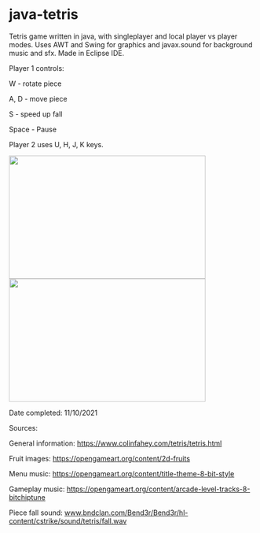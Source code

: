 # java-tetris
Tetris game written in java, with singleplayer and local player vs player modes. Uses AWT and Swing for graphics and javax.sound for background music and sfx. Made in Eclipse IDE.

Player 1 controls:

W - rotate piece

A, D - move piece

S - speed up fall

Space - Pause

Player 2 uses U, H, J, K keys.

<img src="https://user-images.githubusercontent.com/61520345/218164234-c5be66d2-9dbd-40b1-870a-ad18c6821eea.png" width="400" height="250" />

<img src="https://user-images.githubusercontent.com/61520345/218164595-1fcf0014-81b4-4332-a5f5-b3c01930262b.png" width="400" height="250" />

Date completed: 11/10/2021

Sources:

General information: https://www.colinfahey.com/tetris/tetris.html

Fruit images: https://opengameart.org/content/2d-fruits

Menu music: https://opengameart.org/content/title-theme-8-bit-style

Gameplay music: https://opengameart.org/content/arcade-level-tracks-8-bitchiptune

Piece fall sound: www.bndclan.com/Bend3r/Bend3r/hl-content/cstrike/sound/tetris/fall.wav
